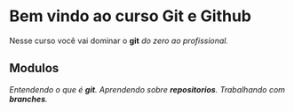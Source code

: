 # Bem vindo ao curso Git e Github
Nesse curso você vai dominar o **git** _do zero ao profissional._

## Modulos
_Entendendo o que é **git**.
Aprendendo  sobre **repositorios**.
Trabalhando com **branches**._
